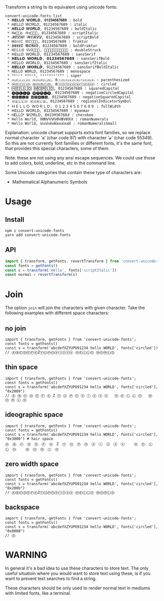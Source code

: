 Transform a string to its equivalent using unicode fonts:

```
convert-unicode-fonts list
 * 𝐇𝐄𝐋𝐋𝐎 𝐖𝐎𝐑𝐋𝐃, 𝟎𝟏𝟐𝟑𝟒𝟓𝟔𝟕𝟔𝟖𝟗 : bold
 * 𝐻𝐸𝐿𝐿𝑂 𝑊𝑂𝑅𝐿𝐷, 01234567689 : italic
 * 𝑯𝑬𝑳𝑳𝑶 𝑾𝑶𝑹𝑳𝑫, 01234567689 : boldItalic
 * He𝒧𝒧o 𝒲o𝒭𝒧𝒟, 01234567689 : scriptItalic
 * 𝓗𝓔𝓛𝓛𝓞 𝓦𝓞𝓡𝓛𝓓, 01234567689 : scriptBold
 * H𝔈𝔏𝔏𝔒 𝔚𝔒𝔕𝔏𝔇, 01234567689 : fraktur
 * 𝕳𝕰𝕷𝕷𝕺 𝖂𝕺𝕽𝕷𝕯, 01234567689 : boldFraktur
 * H𝔼𝕃𝕃𝕆 𝕎𝕆𝕉𝕃𝔻, 𝟘𝟙𝟚𝟛𝟜𝟝𝟞𝟟𝟞𝟠𝟡 : doubleStruck
 * 𝖧𝖤𝖫𝖫𝖮 𝖶𝖮𝖱𝖫𝖣, 𝟢𝟣𝟤𝟥𝟦𝟧𝟨𝟩𝟨𝟪𝟫 : sansSerif
 * 𝗛𝗘𝗟𝗟𝗢 𝗪𝗢𝗥𝗟𝗗, 𝟬𝟭𝟮𝟯𝟰𝟱𝟲𝟳𝟲𝟴𝟵 : sansSerifBold
 * 𝘏𝘌𝘓𝘓𝘖 𝘞𝘖𝘙𝘓𝘋, 01234567689 : sansSerifItalic
 * 𝙃𝙀𝙇𝙇𝙊 𝙒𝙊𝙍𝙇𝘿, 01234567689 : sansSerifBoldItalic
 * 𝙷𝙴𝙻𝙻𝙾 𝚆𝙾𝚁𝙻𝙳, 𝟶𝟷𝟸𝟹𝟺𝟻𝟼𝟽𝟼𝟾𝟿 : monospace
 * ᴴᴱᴸᴸᴼ ᵂᴼᴿᴸᴰ, ⁰¹²³⁴⁵⁶⁷⁶⁸⁹ : super
 * 🄗🄔🄛🄛🄞 🄦🄞🄡🄛🄓, 0⑴⑵⑶⑷⑸⑹⑺⑹⑻⑼ : parenthesized
 * ⒽⒺⓁⓁⓄ ⓌⓄⓇⓁⒹ, 0①②③④⑤⑥⑦⑥⑧⑨ : circled
 * 🄷🄴🄻🄻🄾 🅆🄾🅁🄻🄳, 01234567689 : squaredCapital
 * 🅗🅔🅛🅛🅞 🅦🅞🅡🅛🅓, 01234567689 : negativeCircledCapital
 * 🅷🅴🅻🅻🅾 🆆🅾🆁🅻🅳, 01234567689 : negativeSquaredCapital
 * 🇭🇪🇱🇱🇴 🇼🇴🇷🇱🇩, 01234567689 : regionalIndicatorSymbol
 * ＨＥＬＬＯ ＷＯＲＬＤ, ０１２３４５６７６８９ : fullWidth
 * ꓧꓰꓡꓡꓳ ꓪꓳꓣꓡꓓ, 01234567689 : myanmar
 * ᎻᎬᏞᏞᎤ ᏔᎤᎡᏞᎠ, ᎾᏐ23Ꮞ5Ꮾ7Ꮾ8Ꮽ : cherokee
 * Hello World, ⅠⅡⅢⅣⅤⅥⅦⅧⅦⅨⅩ : romanNumerals
 * Hello World, ⅳⅴⅵⅶⅷⅸⅹⅺⅹⅻⅼ : romanNumeralsSmall
```

Explanation: unicode charset supports extra font families, so we replace normal character 'a' (char code 97) with character '𝓪' (char code 55349). So this are not currently font families or different fonts, it's the same font, that provides this special characters, some of them. 

Note: these are not using any ansi escape sequences. We could use those to add colors, bold, underline, etc in the command line. 

Some Unicode categories that contain these type of characters are: 

 * Mathematical Alphanumeric Symbols

# Usage
## Install

```
npm i convert-unicode-fonts
yarn add convert-unicode-fonts
```

## API

```ts
import { transform, getFonts, revertTransform } from 'convert-unicode-fonts';
const fonts = getFonts()
const s = transform('Hello', fonts['scriptItalic'])
const normal = revertTransform(s)
```

# Join

The option `join` will join the characters with given character. Take the following examples with different space characters: 

## no join
```
import { transform, getFonts } from 'convert-unicode-fonts';
const fonts = getFonts()
const s = transform('abcdefXZYUPO91234 hello WORLD', fonts['circled'])
// ⒶⒷⒸⒹⒺⒻⓍZⓎⓊⓅⓄ⑨①②③④ ⒽⒺⓁⓁⓄ ⓌⓄⓇⓁⒹ
```
## thin space
```
import { transform, getFonts } from 'convert-unicode-fonts';
const fonts = getFonts()
const s = transform('abcdefXZYUPO91234 hello WORLD', fonts['circled'], "0x2009")
// Ⓐ Ⓑ Ⓒ Ⓓ Ⓔ Ⓕ Ⓧ Z Ⓨ Ⓤ Ⓟ Ⓞ ⑨ ① ② ③ ④   Ⓗ Ⓔ Ⓛ Ⓛ Ⓞ   Ⓦ Ⓞ Ⓡ Ⓛ Ⓓ 
```
## ideographic space
```
import { transform, getFonts } from 'convert-unicode-fonts';
const fonts = getFonts()
const s = transform('abcdefXZYUPO91234 hello WORLD', fonts['circled'], "0x3000") # hair space
Ⓐ　Ⓑ　Ⓒ　Ⓓ　Ⓔ　Ⓕ　Ⓧ　Z　Ⓨ　Ⓤ　Ⓟ　Ⓞ　⑨　①　②　③　④　 　Ⓗ　Ⓔ　Ⓛ　Ⓛ　Ⓞ　 　Ⓦ　Ⓞ　Ⓡ　Ⓛ　Ⓓ
```
## zero width space
```
import { transform, getFonts } from 'convert-unicode-fonts';
const fonts = getFonts()
const s = transform('abcdefXZYUPO91234 hello WORLD', fonts['circled'], "0x200b") 
// Ⓐ​Ⓑ​Ⓒ​Ⓓ​Ⓔ​Ⓕ​Ⓧ​Z​Ⓨ​Ⓤ​Ⓟ​Ⓞ​⑨​①​②​③​④​ ​Ⓗ​Ⓔ​Ⓛ​Ⓛ​Ⓞ​ ​Ⓦ​Ⓞ​Ⓡ​Ⓛ​Ⓓ
```

## backspace
```
import { transform, getFonts } from 'convert-unicode-fonts';
const fonts = getFonts()
const s = transform('abcdefXZYUPO91234 hello WORLD', fonts['circled'], "0x0008") 
// Ⓓ
```

# WARNING

In general it's a bad idea to use these characters to store text. The only useful situatoin where you would want to store text using these, is if you want to prevent text searches to find a string.

These characters should be only used to render normal text in mediums with limited fonts, like a terminal. 
